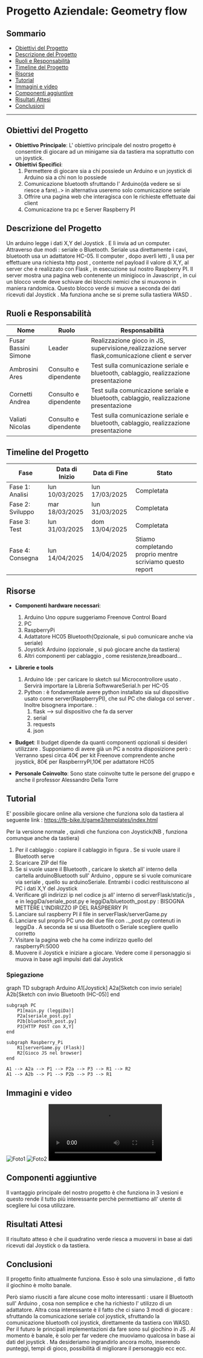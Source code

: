 
# Progetto Aziendale: **Geometry flow**

## Sommario
- [Obiettivi del Progetto](#obiettivi-del-progetto)
- [Descrizione del Progetto](#descrizione-del-progetto)
- [Ruoli e Responsabilità](#ruoli-e-responsabilità)
- [Timeline del Progetto](#timeline-del-progetto)
- [Risorse](#risorse)
- [Tutorial](#tutorial)
- [Immagini e video](#immagini-e-video)
- [Componenti aggiuntive ](#componenti-aggiuntive)
- [Risultati Attesi](#risultati-attesi)
- [Conclusioni](#conclusioni)

---

## Obiettivi del Progetto
- **Obiettivo Principale**: L' obiettivo principale del nostro progetto è  consentire di giocare ad un minigame sia da tastiera ma soprattutto con un joystick.
- **Obiettivi Specifici**:
  1. Permettere di giocare sia a chi possiede un Arduino e un joystick di Arduino sia a chi non lo possiede
  2. Comunicazione bluetooth sfruttando l' Arduino(da vedere se si riesce a fare)..> in alternativa useremo solo comunicazione seriale
  3. Offrire una pagina web che interagisca con le richieste effettuate dai client
  4. Comunicazione tra pc e Server Raspberry PI

## Descrizione del Progetto
Un arduino legge i dati X,Y del Joystick . E lì invia ad un computer. Attraverso due modi : seriale o Bluetooth. Seriale usa direttamente i cavi, bluetooth usa un adattatore HC-05. Il computer , dopo averlì letti , lì usa per effettuare una richiesta http post , contente nel payload il valore di X,Y, al server che è realizzato con Flask , in esecuzione sul nostro Raspberry PI. Il server mostra una pagina web contenente un minigioco in Javascript , in cui un blocco verde deve schivare dei blocchi nemici che si muovono in maniera randomica. 
Questo blocco verde si muove a seconda dei dati ricevuti dal Joystick . Ma funziona anche se si preme sulla tastiera WASD . 
## Ruoli e Responsabilità
| Nome                  | Ruolo                     | Responsabilità                           |
|-----------------------|---------------------------|--------------------------------------------|
| Fusar Bassini Simone   | Leader      | Realizzazione gioco in JS, supervisione,realizzazione server flask,comunicazione client e server |
| Ambrosini Ares   | Consulto e dipendente      | Test sulla comunicazione seriale e bluetooth, cablaggio, realizzazione presentazione |
| Cornetti Andrea   | Consulto e dipendente      | Test sulla comunicazione seriale e bluetooth, cablaggio, realizzazione presentazione |
| Valiati Nicolas   | Consulto e dipendente      | Test sulla comunicazione seriale e bluetooth, cablaggio, realizzazione presentazione |


## Timeline del Progetto
| Fase                  | Data di Inizio  | Data di Fine  | Stato        |
|-----------------------|----------------|---------------|--------------|
| Fase 1: Analisi    | lun 10/03/2025        | lun 17/03/2025        | Completata|
| Fase 2: Sviluppo  | mar 18/03/2025        | lun 31/03/2025   | Completata |
| Fase 3: Test        | lun 31/03/2025       | dom 13/04/2025       | Completata |
| Fase 4: Consegna   | lun 14/04/2025       | 14/04/2025       | Stiamo completando proprio mentre scriviamo questo report |

## Risorse
- **Componenti hardware necessari**:
  1. Arduino Uno oppure suggeriamo Freenove Control Board
  2. PC
  3. RaspberryPi
  4. Adattatore HC05 Bluetooth(Opzionale, si può comunicare anche via seriale)
  5. Joystick Arduino (opzionale , si può giocare anche da tastiera)
  6. Altri componenti per cablaggio , come resistenze,breadboard...
- **Librerie e tools**
  1. Arduino Ide  : per caricare lo sketch sul Microcontrollore usato . Servirà importare la Libreria SoftwwareSerial.h per HC-05
  2. Python : è fondamentale avere  python installato sia sul dispositivo usato come server(RaspberryPI), che sul PC che dialoga col server . Inoltre bisognera importare. :
       1. flask --> sul dispositivo che fa da server
       2. serial
       3. requests
       4. json
    
- **Budget**:
Il budget dipende da quanti componenti opzionali si desideri utilizzare . Supponiamo di avere già un PC a nostra disposizione però : 
Verranno spesi circa 40€ per kit Freenove comprendente anche joystick, 80€ per RaspberrryPI,10€ per adattatore HC05
- **Personale Coinvolto**: Sono state coinvolte tutte le persone del gruppo e anche il professor Alessandro Della Torre

 ## Tutorial 
 
  E' possibile giocare online alla versione che funziona solo da tastiera al seguente link : https://fb-bike.it/game3/templates/index.html
  
  Per la versione normale , quindi che funziona con Joystick(NB , funziona comunque anche da tastiera)
 1. Per il cablaggio : copiare il cablaggio in figura  . Se si vuole usare  il Bluetooth serve 
 2. Scaricare ZIP del file
 3. Se si vuole usare il Bluetooth , caricare lo sketch all' interno della cartella arduinoBluetooth sull' Arduino , oppure se si vuole comunicare via seriale , quello su arduinoSeriale. Entrambi i codici restituiscono al PC i dati X,Y del Joystick
 4. Verificare gli indirizzi ip nel codice js all' interno di serverFlask/static/js , e in leggiDa/seriale_post.py e leggiDa/bluetooth_post.py  : BISOGNA METTERE L'INDIRIZZO IP DEL RASPBERRY PI
 5. Lanciare sul raspberry PI il file in serverFlask/serverGame.py
 6. Lanciare sul proprio PC uno dei due file con .._post.py contenuti in leggiDa . A seconda se si usa Bluetooth o Seriale scegliere quello corretto
 7. Visitare la pagina web che ha come indirizzo quello del raspberryPi:5000
 8. Muovere il Joystick e iniziare a giocare. Vedere come il personaggio si muova in base agli impulsi dati dal Joystick

### Spiegazione 
graph TD
    subgraph Arduino
        A1[Joystick]
        A2a[Sketch con invio seriale]
        A2b[Sketch con invio Bluetooth (HC-05)]
    end

    subgraph PC
        P1[main.py (leggiDa)]
        P2a[seriale_post.py]
        P2b[bluetooth_post.py]
        P3[HTTP POST con X,Y]
    end

    subgraph Raspberry_Pi
        R1[serverGame.py (Flask)]
        R2[Gioco JS nel browser]
    end

    A1 --> A2a --> P1 --> P2a --> P3 --> R1 --> R2
    A1 --> A2b --> P1 --> P2b --> P3 --> R1

## Immagini e video
![Foto1](/view/foto1.jpg)
![Foto2](/view/foto2.jpg)
![Video funzionamento](/view/video_funzionamento.mp4)
## Componenti aggiuntive
Il vantaggio principale del nostro progetto è che funziona in 3 vesioni e questo rende il tutto più interessante perchè permettiamo all' utente di scegliere lui cosa utilizzare. 
## Risultati Attesi
Il risultato atteso è che il quadratino verde riesca a muoversi in base ai dati ricevuti dal Joystick o da tastiera.
## Conclusioni
Il progetto finito attualmente funziona. Esso è solo una simulazione , di fatto il giochino è molto banale. 

Però siamo riusciti a fare alcune cose molto interessanti : usare il Bluetooth sull' Arduino , cosa non semplice e che ha richiesto l' utilizzo di un adattatore. Altra cosa interessante è il fatto che ci siano 3 modi di giocare : sfruttando la comunicazione seriale col joystick, sfruttando la comunicazione bluetooth col joystick, direttamente da tastiera con WASD.
Per il futuro le principali implementazioni da fare sono sul giochino in JS . Al momento è banale, è solo per far vedere che muoviamo qualcosa in base ai dati del joystick . Ma desideriamo ingrandirlo ancora molto, inserendo punteggi, tempi di gioco, possibilità di migliorare il personaggio ecc ecc.
